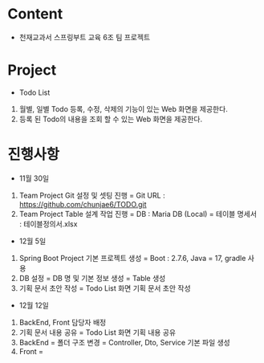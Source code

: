 # Content
 - 천재교과서 스프링부트 교육 6조 팀 프로젝트

# Project
 - Todo List
 1. 월별, 일별 Todo 등록, 수정, 삭제의 기능이 있는 Web 화면을 제공한다.
 2. 등록 된 Todo의 내용을 조회 할 수 있는 Web 화면을 제공한다.

# 진행사항
 - 11월 30일
 1. Team Project Git 설정 및 셋팅 진행
  = Git URL : https://github.com/chunjae6/TODO.git
 2. Team Project Table 설계 작업 진행
  = DB : Maria DB (Local)
  = 테이블 명세서 : 테이블정의서.xlsx

 - 12월 5일
 1. Spring Boot Project 기본 프로젝트 생성
  = Boot : 2.7.6, Java = 17, gradle 사용
 2. DB 설정
  = DB 명 및 기본 정보 생성
  = Table 생성
 3. 기획 문서 초안 작성
  = Todo List 화면 기획 문서 초안 작성

 - 12월 12일
 1. BackEnd, Front 담당자 배정
 2. 기획 문서 내용 공유
  = Todo List 화면 기획 내용 공유
 3. BackEnd
  = 폴더 구조 변경
  = Controller, Dto, Service 기본 파일 생성
 4. Front
  = 






